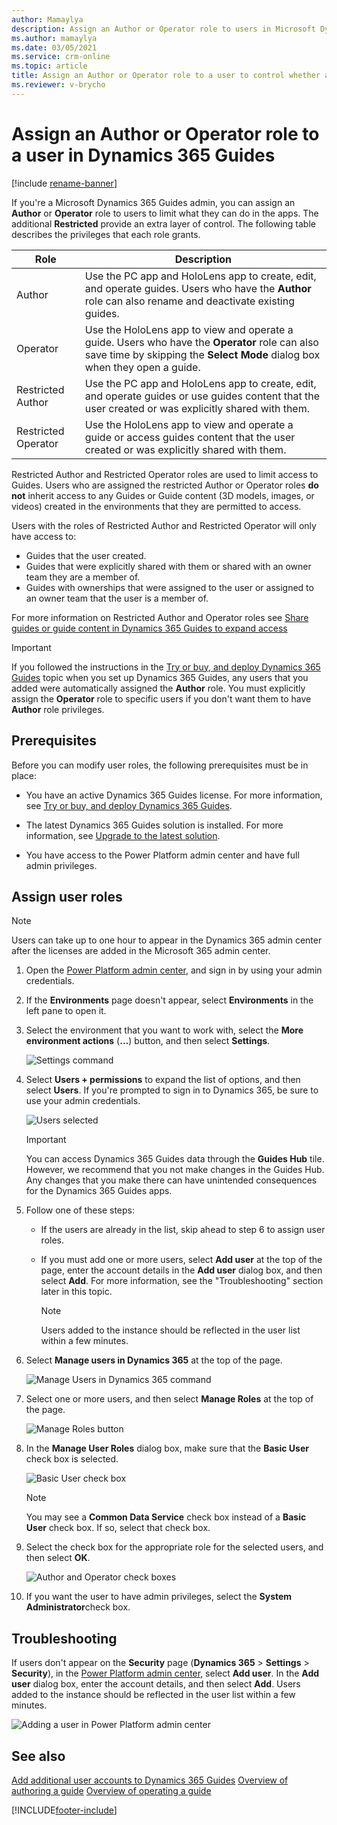 ```yaml
---
author: Mamaylya
description: Assign an Author or Operator role to users in Microsoft Dynamics 365 Guides to control whether users can edit and view guides (Author role) or just view guides (Operator role).
ms.author: mamaylya
ms.date: 03/05/2021
ms.service: crm-online
ms.topic: article
title: Assign an Author or Operator role to a user to control whether a user can author a guide or just view a guide
ms.reviewer: v-brycho
---
```


# Assign an Author or Operator role to a user in Dynamics 365 Guides

[!include [rename-banner](~/includes/cc-data-platform-banner.md)]

If you're a Microsoft Dynamics 365 Guides admin, you can assign an **Author** or **Operator** role to users to limit what they can do in the apps. The additional **Restricted** provide an extra layer of control.  The following table describes the privileges that each role grants.

| Role | Description |
|---|---|
| Author | Use the PC app and HoloLens app to create, edit, and operate guides. Users who have the **Author** role can also rename and deactivate existing guides. |
| Operator | Use the HoloLens app to view and operate a guide. Users who have the **Operator** role can also save time by skipping the **Select Mode** dialog box when they open a guide. |
|Restricted Author| Use the PC app and HoloLens app to create, edit, and operate guides or use guides content that the user created or was explicitly shared with them.|
|Restricted Operator|  Use the HoloLens app to view and operate a guide or access guides content that the user created or was explicitly shared with them. |

 Restricted Author and Restricted Operator roles are used to limit access to Guides. Users who are assigned the restricted Author or Operator roles **do not** inherit access to any Guides or Guide content (3D models, images, or videos) created in the environments that they are permitted to access.

Users with the roles of Restricted Author and Restricted Operator will only have access to:

- Guides that the user created.
- Guides that were explicitly shared with them or shared with an owner team they are a member of.
- Guides with ownerships that were assigned to the user or assigned to an owner team that the user is a member of.

For more information on Restricted Author and Operator roles see [Share guides or guide content in Dynamics 365 Guides to expand access](https://docs.microsoft.com/dynamics365/mixed-reality/guides/admin-access-teams#assign-the-restricted-security-role)

> [!IMPORTANT]
> If you followed the instructions in the [Try or buy, and deploy Dynamics 365 Guides](setup.md) topic when you set up Dynamics 365 Guides, any users that you added were automatically assigned the **Author** role. You must explicitly assign the **Operator** role to specific users if you don't want them to have **Author** role privileges.

## Prerequisites

Before you can modify user roles, the following prerequisites must be in place:

- You have an active Dynamics 365 Guides license. For more information, see [Try or buy, and deploy Dynamics 365 Guides](setup.md).

- The latest Dynamics 365 Guides solution is installed. For more information, see [Upgrade to the latest solution](upgrade.md).

- You have access to the Power Platform admin center and have full admin privileges.

## Assign user roles

> [!NOTE]
> Users can take up to one hour to appear in the Dynamics 365 admin center after the licenses are added in the Microsoft 365 admin center.

1. Open the [Power Platform admin center](https://admin.powerplatform.microsoft.com/environments), and sign in by using your admin credentials.

2. If the **Environments** page doesn't appear, select **Environments** in the left pane to open it.

3. Select the environment that you want to work with, select the **More environment actions** (**...**) button, and then select **Settings**.

    ![Settings command](media/environment-settings.PNG "Settings command")

4. Select **Users + permissions** to expand the list of options, and then select **Users**. If you're prompted to sign in to Dynamics 365, be sure to use your admin credentials.

    ![Users selected](media/users-setting.PNG "Users selected")

    > [!IMPORTANT]
    > You can access Dynamics 365 Guides data through the **Guides Hub** tile. However, we recommend that you not make changes in the Guides Hub. Any changes that you make there can have unintended consequences for the Dynamics 365 Guides apps.

5. Follow one of these steps:

    - If the users are already in the list, skip ahead to step 6 to assign user roles.
    - If you must add one or more users, select **Add user** at the top of the page, enter the account details in the **Add user** dialog box, and then select **Add**. For more information, see the "Troubleshooting" section later in this topic.

        > [!NOTE]
        >Users added to the instance should be reflected in the user list within a few minutes.

6. Select **Manage users in Dynamics 365** at the top of the page.

   ![Manage Users in Dynamics 365 command](media/select-manage-users.png "Manage Users in Dynamics 365 command")

7. Select one or more users, and then select **Manage Roles** at the top of the page.

    ![Manage Roles button](media/select-manage-roles.PNG "Manage Roles button")

8. In the **Manage User Roles** dialog box, make sure that the **Basic User** check box is selected.

    ![Basic User check box](media/basic-user-role.PNG "Basic User check box")
    > [!NOTE]
    > You may see a **Common Data Service** check box instead of a **Basic User** check box. If so, select that check box.

9. Select the check box for the appropriate role for the selected users, and then select **OK**.

    ![Author and Operator check boxes](media/select-role.PNG "Author and Operator check boxes")

10. If you want the user to have admin privileges, select the **System Administrator**check box.

## Troubleshooting

If users don't appear on the **Security** page (**Dynamics 365** \> **Settings** \> **Security**), in the [Power Platform admin center](https://admin.powerplatform.microsoft.com/environments), select **Add user**. In the **Add user** dialog box, enter the account details, and then select **Add**. Users added to the instance should be reflected in the user list within a few minutes.

![Adding a user in Power Platform admin center](media/add-user-4.PNG "Adding a user in Power Platform admin center")

## See also

[Add additional user accounts to Dynamics 365 Guides](add-users.md)
[Overview of authoring a guide](authoring-overview.md)
[Overview of operating a guide](operator-overview.md)

[!INCLUDE[footer-include](../includes/footer-banner.md)]
